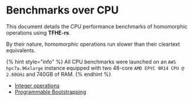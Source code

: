 # Benchmarks over CPU

This document details the CPU performance benchmarks of homomorphic operations using **TFHE-rs**.

By their nature, homomorphic operations run slower than their cleartext equivalents.

{% hint style="info" %}
All CPU benchmarks were launched on an `AWS hpc7a.96xlarge` instance equipped with two 48-core `AMD EPYC 9R14 CPU @ 2.60GHz` and 740GB of RAM.
{% endhint %}

* [Integer operations](cpu_integer_operations.md)
* [Programmable Bootstrapping](cpu_programmable_bootstrapping.md)
